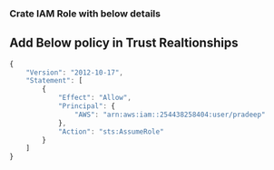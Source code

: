 ### Crate IAM Role with below details

## Add Below policy in Trust Realtionships

``` Javascript
{
    "Version": "2012-10-17",
    "Statement": [
        {
            "Effect": "Allow",
            "Principal": {
                "AWS": "arn:aws:iam::254438258404:user/pradeep"
            },
            "Action": "sts:AssumeRole"
        }
    ]
}
```
